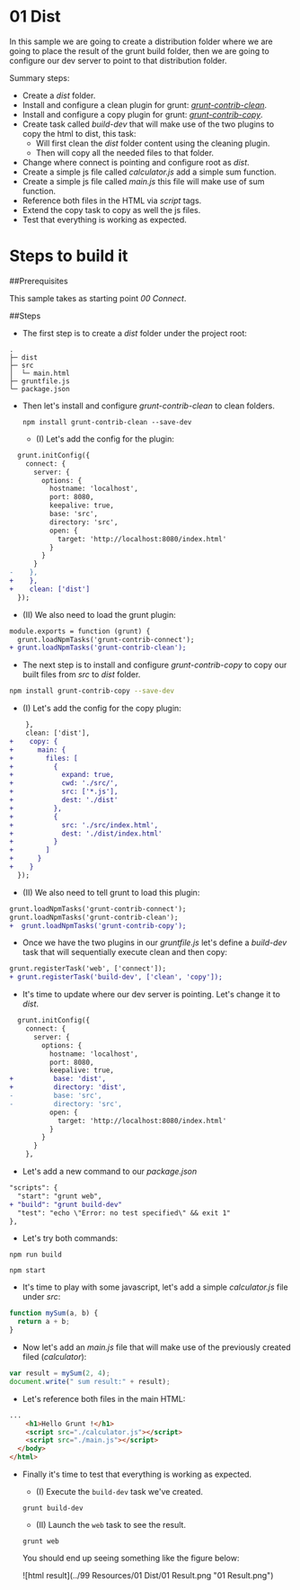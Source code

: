 # 01 Dist

In this sample we are going to create a distribution folder where we are going
to place the result of the grunt build folder, then we are going to configure our
dev server to point to that distribution folder.

Summary steps:

- Create a _dist_ folder.
- Install and configure a clean plugin for grunt: [_grunt-contrib-clean_](https://github.com/gruntjs/grunt-contrib-clean).
- Install and configure a copy plugin for grunt: [_grunt-contrib-copy_](https://github.com/gruntjs/grunt-contrib-copy).
- Create task called _build-dev_ that will make use of the two plugins to copy the html to dist, this task:
    - Will first clean the _dist_ folder content using the cleaning plugin.
    - Then will copy all the needed files to that folder.
- Change where connect is pointing and configure root as _dist_.
- Create a simple js file called _calculator.js_ add a simple sum function.
- Create a simple js file called _main.js_ this file will make use of sum function.
- Reference both files in the HTML via _script_ tags.
- Extend the copy task to copy as well the js files.
- Test that everything is working as expected.

# Steps to build it

##Prerequisites

This sample takes as starting point _00 Connect_.

##Steps

- The first step is to create a _dist_ folder under the project root:

```
.
├─ dist
├─ src
│  └─ main.html
├─ gruntfile.js
└─ package.json
```

- Then let's install and configure _grunt-contrib-clean_ to clean folders.

  ```
  npm install grunt-contrib-clean --save-dev
  ```
  - (I) Let's add the config for the plugin:


```diff
  grunt.initConfig({
    connect: {
      server: {
        options: {
          hostname: 'localhost',
          port: 8080,
          keepalive: true,
          base: 'src',
          directory: 'src',
          open: {
            target: 'http://localhost:8080/index.html'
          }
        }
      }
-    },
+    },
+    clean: ['dist']
  });
```

- (II) We also need to load the grunt plugin:

```diff
module.exports = function (grunt) {
  grunt.loadNpmTasks('grunt-contrib-connect');
+ grunt.loadNpmTasks('grunt-contrib-clean');
```

- The next step is to install and configure _grunt-contrib-copy_ to copy our built files from _src_ to  _dist_ folder.

```bash
npm install grunt-contrib-copy --save-dev
```
- (I) Let's add the config for the copy plugin:

```diff
    },
    clean: ['dist'],
+    copy: {
+      main: {
+        files: [
+          {
+            expand: true,
+            cwd: './src/',
+            src: ['*.js'],
+            dest: './dist'
+          },
+          {
+            src: './src/index.html',
+            dest: './dist/index.html'
+          }
+        ]
+      }
+    }
  });
```

- (II) We also need to tell grunt to load this plugin:

```diff
grunt.loadNpmTasks('grunt-contrib-connect');
grunt.loadNpmTasks('grunt-contrib-clean');
+  grunt.loadNpmTasks('grunt-contrib-copy');
```

- Once we have the two plugins in our _gruntfile.js_ let's define a _build-dev_ task that will sequentially execute clean and then copy:

```diff
grunt.registerTask('web', ['connect']);
+ grunt.registerTask('build-dev', ['clean', 'copy']);
```

- It's time to update where our dev server is pointing. Let's change it to _dist_.

```diff
  grunt.initConfig({
    connect: {
      server: {
        options: {
          hostname: 'localhost',
          port: 8080,
          keepalive: true,
+          base: 'dist',
+          directory: 'dist',          
-          base: 'src',
-          directory: 'src',
          open: {
            target: 'http://localhost:8080/index.html'
          }
        }
      }
    },
```

- Let's add a new command to our _package.json_

```diff
"scripts": {
  "start": "grunt web",
+ "build": "grunt build-dev"  
  "test": "echo \"Error: no test specified\" && exit 1"
},
```

- Let's try both commands:

```
npm run build
```

```
npm start
```

- It's time to play with some javascript, let's add a simple _calculator.js_ file under _src_:

```javascript
function mySum(a, b) {
  return a + b;   
}
```

 - Now let's add an _main.js_ file that will make use of the previously created filed (_calculator_):

 ```javascript
 var result = mySum(2, 4);
 document.write(" sum result:" + result);
 ```

 - Let's reference both files in the main HTML:

```html
...
    <h1>Hello Grunt !</h1>
    <script src="./calculator.js"></script>
    <script src="./main.js"></script>
  </body>
</html>
```

- Finally it's time to test that everything is working as expected.
  - (I) Execute the `build-dev` task we've created.

  ```
  grunt build-dev
  ```

  - (II) Launch the `web` task to see the result.

  ```
  grunt web
  ```

  You should end up seeing something like the figure below:

  ![html result](../99 Resources/01 Dist/01 Result.png "01 Result.png")
